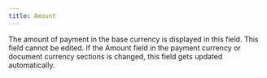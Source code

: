 ```yaml
---
title: Amount
---
```



The amount of payment in the base currency is displayed in this field. This field cannot be edited. If the Amount field in the payment currency or document currency sections is changed, this field gets updated automatically.
